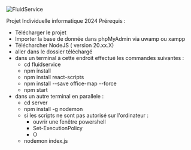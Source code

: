 ![FluidService](https://github.com/GJoanne/FluidService/assets/118722473/c026cf2e-a5a9-49c0-850a-23377b863dfa)

Projet Individuelle informatique 2024
Prérequis : 
  - Télécharger le projet
  - Importer la base de donnée dans phpMyAdmin via uwamp ou xampp
  - Télécharcher NodeJS ( version 20.xx.X)
  - aller dans le dossier téléchargé
  - dans un terminal à cette endroit effectué les commandes suivantes :
      - cd fluidservice
      - npm install
      - npm install react-scripts
      - npm install --save office-map --force
      - npm start
  - dans un autre terminal en parallele :
      - cd server
      - npm install -g nodemon
      - si les scripts ne sont pas autorisé sur l'ordinateur : 
          - ouvrir une fenêtre powershell
          - Set-ExecutionPolicy
          - O
      - nodemon index.js
